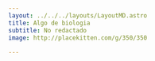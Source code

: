 ```yaml
---
layout: ../../../layouts/LayoutMD.astro
title: Algo de biologia
subtitle: No redactado
image: http://placekitten.com/g/350/350
 
---
```


